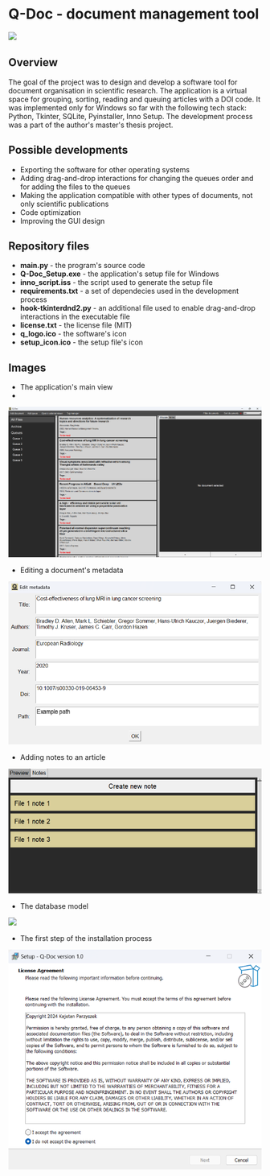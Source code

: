# Q-Doc - document management tool

![](q_logo.ico)

## Overview

The goal of the project was to design and develop a software tool for document organisation in scientific research. The application is a virtual space for grouping, sorting, reading and queuing articles with a DOI code. It was implemented only for Windows so far with the following tech stack: Python, Tkinter, SQLite, Pyinstaller, Inno Setup. The development process was a part of the author's master's thesis project.

## Possible developments

- Exporting the software for other operating systems
- Adding drag-and-drop interactions for changing the queues order and for adding the files to the queues
- Making the application compatible with other types of documents, not only scientific publications
- Code optimization
- Improving the GUI design

## Repository files

- **main.py** - the program's source code
- **Q-Doc_Setup.exe** - the application's setup file for Windows
- **inno_script.iss** - the script used to generate the setup file
- **requirements.txt** - a set of dependecies used in the development process
- **hook-tkinterdnd2.py** - an additional file used to enable drag-and-drop interactions in the executable file
- **license.txt** - the license file (MIT)
- **q_logo.ico** - the software's icon
- **setup_icon.ico** - the setup file's icon

## Images

- The application's main view
- 
![](Images/q_doc_view.png)


- Editing a document's metadata

![](Images/q_doc_metadata.png)


- Adding notes to an article

![](Images/q_doc_notes.png)


- The database model

![](Images/db_model.png)


- The first step of the installation process

![](Images/q_doc_install_1.png)
